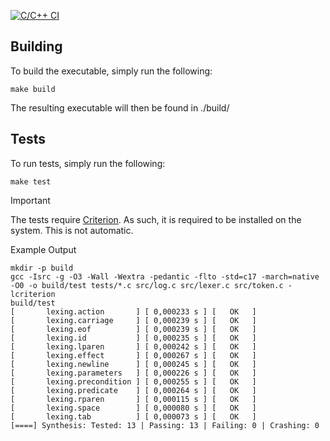 [![C/C++ CI](https://github.com/jamadaha/rinth/actions/workflows/c-cpp.yml/badge.svg)](https://github.com/jamadaha/rinth/actions/workflows/c-cpp.yml)
## Building
To build the executable, simply run the following:
```
make build
```
The resulting executable will then be found in ./build/

## Tests
To run tests, simply run the following:
```
make test
```
> [!IMPORTANT]
> The tests require [Criterion](https://github.com/Snaipe/Criterion). As such, it is required to be installed on the system. This is not automatic.

Example Output
```
mkdir -p build
gcc -Isrc -g -O3 -Wall -Wextra -pedantic -flto -std=c17 -march=native -O0 -o build/test tests/*.c src/log.c src/lexer.c src/token.c -lcriterion
build/test
[       lexing.action       ] [ 0,000233 s ] [   OK   ]
[       lexing.carriage     ] [ 0,000239 s ] [   OK   ]
[       lexing.eof          ] [ 0,000239 s ] [   OK   ]
[       lexing.id           ] [ 0,000235 s ] [   OK   ]
[       lexing.lparen       ] [ 0,000242 s ] [   OK   ]
[       lexing.effect       ] [ 0,000267 s ] [   OK   ]
[       lexing.newline      ] [ 0,000245 s ] [   OK   ]
[       lexing.parameters   ] [ 0,000226 s ] [   OK   ]
[       lexing.precondition ] [ 0,000255 s ] [   OK   ]
[       lexing.predicate    ] [ 0,000264 s ] [   OK   ]
[       lexing.rparen       ] [ 0,000115 s ] [   OK   ]
[       lexing.space        ] [ 0,000080 s ] [   OK   ]
[       lexing.tab          ] [ 0,000073 s ] [   OK   ]
[====] Synthesis: Tested: 13 | Passing: 13 | Failing: 0 | Crashing: 0 
```
